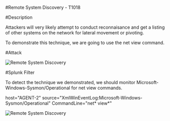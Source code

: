 
#Remote System Discovery - T1018

#Description

Attackers will very likely attempt to conduct reconnaisance and get a listing of other systems on the network for lateral movement or pivoting.

To demonstrate this technique, we are going to use the net view command.

#Attack

![Remote System Discovery](https://user-images.githubusercontent.com/36422282/55612770-0342ee00-5757-11e9-9f07-3088c12ae069.PNG)

#Splunk Filter

To detect the technique we demonstrated, we should monitor Microsoft-Windows-Sysmon/Operational for net view commands.


host="AGENT-2" source="XmlWinEventLog:Microsoft-Windows-Sysmon/Operational" CommandLine="net* view*"

![Remote System Discovery](https://user-images.githubusercontent.com/36422282/55612957-78162800-5757-11e9-840c-af131d9dbf44.png)
